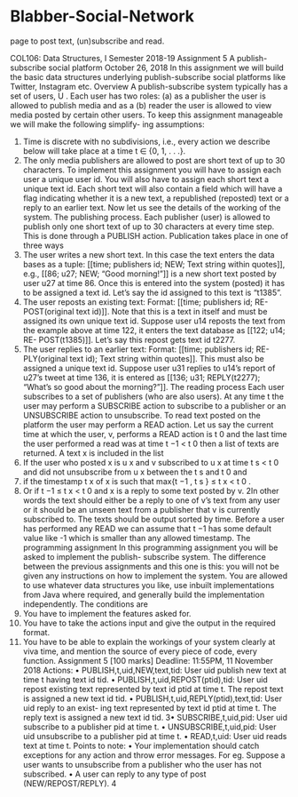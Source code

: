 # Blabber-Social-Network
page to post text, (un)subscribe and read.


COL106: Data Structures, I Semester 2018-19
Assignment 5
A publish-subscribe social platform
October 26, 2018
In this assignment we will build the basic data structures underlying
publish-subscribe social platforms like Twitter, Instagram etc.
Overview
A publish-subscribe system typically has a set of users, U . Each user has
two roles: (a) as a publisher the user is allowed to publish media and as a
(b) reader the user is allowed to view media posted by certain other users.
To keep this assignment manageable we will make the following simplify-
ing assumptions:
1. Time is discrete with no subdivisions, i.e., every action we describe
below will take place at a time t ∈ {0, 1, . . .}.
2. The only media publishers are allowed to post are short text of up to
30 characters.
To implement this assignment you will have to assign each user a unique
user id. You will also have to assign each short text a unique text id. Each
short text will also contain a field which will have a flag indicating whether
it is a new text, a republished (reposted) text or a reply to an earlier text.
Now let us see the details of the working of the system.
The publishing process. Each publisher (user) is allowed to publish only
one short text of up to 30 characters at every time step. This is done through
a PUBLISH action. Publication takes place in one of three ways
11. The user writes a new short text. In this case the text enters the
data bases as a tuple: [[time; publishers id; NEW; Text string within
quotes]],
e.g., [[86; u27; NEW; “Good morning!”]] is a new short text
posted by user u27 at time 86. Once this is entered into the
system (posted) it has to be assigned a text id. Let’s say the
id assigned to this text is “t1385”.
2. The user reposts an existing text: Format: [[time; publishers id; RE-
POST(original text id)]]. Note that this is a text in itself and must be
assigned its own unique text id.
Suppose user u14 reposts the text from the example above
at time 122, it enters the text database as [[122; u14; RE-
POST(t1385)]]. Let’s say this repost gets text id t2277.
3. The user replies to an earlier text: Format: [[time; publishers id; RE-
PLY(original text id); Text string within quotes]]. This must also be
assigned a unique text id.
Suppose user u31 replies to u14’s report of u27’s tweet at time
136, it is entered as [[136; u31; REPLY(t2277); “What’s so
good about the morning?”]].
The reading process Each user subscribes to a set of publishers (who are
also users). At any time t the user may perform a SUBSCRIBE action to
subscribe to a publisher or an UNSUBSCRIBE action to unsubscribe.
To read text posted on the platform the user may perform a READ action.
Let us say the current time at which the user, v, performs a READ action is
t 0 and the last time the user performed a read was at time t −1 < t 0 then a
list of texts are returned. A text x is included in the list
1. If the user who posted x is u x and v subscribed to u x at time t s < t 0
and did not unsubscribe from u x between the t s and t 0 and
2. if the timestamp t x of x is such that max{t −1 , t s } ≤ t x < t 0 .
3. Or if t −1 ≤ t x < t 0 and x is a reply to some text posted by v.
2In other words the text should either be a reply to one of v’s text from
any user or it should be an unseen text from a publisher that v is currently
subscribed to.
The texts should be output sorted by time. Before a user has performed
any READ we can assume that t −1 has some default value like -1 which is
smaller than any allowed timestamp.
The programming assignment
In this programming assignment you will be asked to implement the publish-
subscribe system. The difference between the previous assignments and this
one is this: you will not be given any instructions on how to implement
the system. You are allowed to use whatever data structures you like, use
inbuilt implementations from Java where required, and generally build the
implementation independently. The conditions are
1. You have to implement the features asked for.
2. You have to take the actions input and give the output in the required
format.
3. You have to be able to explain the workings of your system clearly at
viva time, and mention the source of every piece of code, every function.
Assignment 5 [100 marks]
Deadline: 11:55PM, 11 November 2018
Actions:
• PUBLISH,t,uid,NEW,text,tid: User uid publish new text at time t
having text id tid.
• PUBLISH,t,uid,REPOST(ptid),tid: User uid repost existing text
represented by text id ptid at time t. The repost text is assigned
a new text id tid.
• PUBLISH,t,uid,REPLY(ptid),text,tid: User uid reply to an exist-
ing text represented by text id ptid at time t. The reply text is
assigned a new text id tid.
3• SUBSCRIBE,t,uid,pid: User uid subscribe to a publisher pid at time
t.
• UNSUBSCRIBE,t,uid,pid: User uid unsubscribe to a publisher pid at
time t.
• READ,t,uid: User uid reads text at time t.
Points to note:
• Your implementation should catch exceptions for any action and throw
error messages. For eg. Suppose a user wants to unsubscribe from a
publisher who the user has not subscribed.
• A user can reply to any type of post (NEW/REPOST/REPLY).
4
